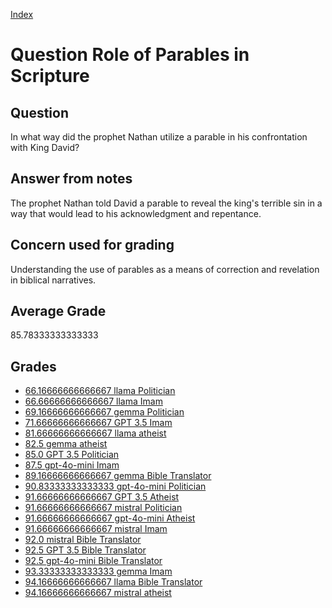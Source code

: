 
[Index](../../index.md)
# Question Role of Parables in Scripture
## Question
In what way did the prophet Nathan utilize a parable in his confrontation with King David?

## Answer from notes
The prophet Nathan told David a parable to reveal the king's terrible sin in a way that would lead to his acknowledgment and repentance.

## Concern used for grading
Understanding the use of parables as a means of correction and revelation in biblical narratives.

## Average Grade
85.78333333333333

## Grades
 * [66.16666666666667 llama Politician](../answers/llama_Politician/Role_of_Parables_in_Scripture.md)
 * [66.66666666666667 llama Imam](../answers/llama_Imam/Role_of_Parables_in_Scripture.md)
 * [69.16666666666667 gemma Politician](../answers/gemma_Politician/Role_of_Parables_in_Scripture.md)
 * [71.66666666666667 GPT 3.5 Imam](../answers/GPT_3.5_Imam/Role_of_Parables_in_Scripture.md)
 * [81.66666666666667 llama atheist](../answers/llama_atheist/Role_of_Parables_in_Scripture.md)
 * [82.5 gemma atheist](../answers/gemma_atheist/Role_of_Parables_in_Scripture.md)
 * [85.0 GPT 3.5 Politician](../answers/GPT_3.5_Politician/Role_of_Parables_in_Scripture.md)
 * [87.5 gpt-4o-mini Imam](../answers/gpt-4o-mini_Imam/Role_of_Parables_in_Scripture.md)
 * [89.16666666666667 gemma Bible Translator](../answers/gemma_Bible_Translator/Role_of_Parables_in_Scripture.md)
 * [90.83333333333333 gpt-4o-mini Politician](../answers/gpt-4o-mini_Politician/Role_of_Parables_in_Scripture.md)
 * [91.66666666666667 GPT 3.5 Atheist](../answers/GPT_3.5_Atheist/Role_of_Parables_in_Scripture.md)
 * [91.66666666666667 mistral Politician](../answers/mistral_Politician/Role_of_Parables_in_Scripture.md)
 * [91.66666666666667 gpt-4o-mini Atheist](../answers/gpt-4o-mini_Atheist/Role_of_Parables_in_Scripture.md)
 * [91.66666666666667 mistral Imam](../answers/mistral_Imam/Role_of_Parables_in_Scripture.md)
 * [92.0 mistral Bible Translator](../answers/mistral_Bible_Translator/Role_of_Parables_in_Scripture.md)
 * [92.5 GPT 3.5 Bible Translator](../answers/GPT_3.5_Bible_Translator/Role_of_Parables_in_Scripture.md)
 * [92.5 gpt-4o-mini Bible Translator](../answers/gpt-4o-mini_Bible_Translator/Role_of_Parables_in_Scripture.md)
 * [93.33333333333333 gemma Imam](../answers/gemma_Imam/Role_of_Parables_in_Scripture.md)
 * [94.16666666666667 llama Bible Translator](../answers/llama_Bible_Translator/Role_of_Parables_in_Scripture.md)
 * [94.16666666666667 mistral atheist](../answers/mistral_atheist/Role_of_Parables_in_Scripture.md)
